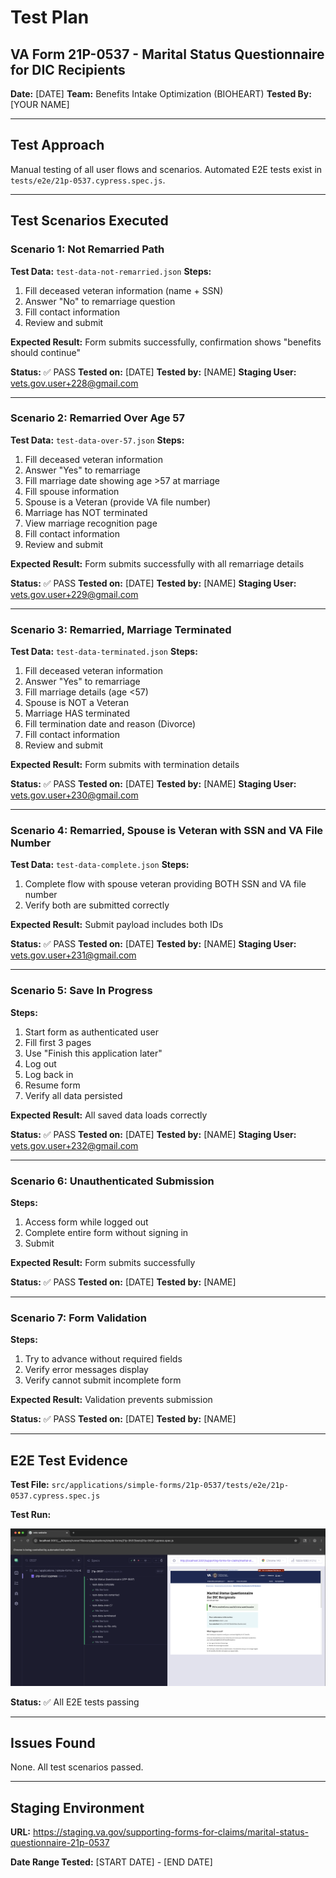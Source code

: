 # Test Plan
## VA Form 21P-0537 - Marital Status Questionnaire for DIC Recipients

**Date:** [DATE]
**Team:** Benefits Intake Optimization (BIOHEART)
**Tested By:** [YOUR NAME]

---

## Test Approach

Manual testing of all user flows and scenarios. Automated E2E tests exist in `tests/e2e/21p-0537.cypress.spec.js`.

---

## Test Scenarios Executed

### Scenario 1: Not Remarried Path
**Test Data:** `test-data-not-remarried.json`
**Steps:**
1. Fill deceased veteran information (name + SSN)
2. Answer "No" to remarriage question
3. Fill contact information
4. Review and submit

**Expected Result:** Form submits successfully, confirmation shows "benefits should continue"

**Status:** ✅ PASS
**Tested on:** [DATE]
**Tested by:** [NAME]
**Staging User:** vets.gov.user+228@gmail.com

---

### Scenario 2: Remarried Over Age 57
**Test Data:** `test-data-over-57.json`
**Steps:**
1. Fill deceased veteran information
2. Answer "Yes" to remarriage
3. Fill marriage date showing age >57 at marriage
4. Fill spouse information
5. Spouse is a Veteran (provide VA file number)
6. Marriage has NOT terminated
7. View marriage recognition page
8. Fill contact information
9. Review and submit

**Expected Result:** Form submits successfully with all remarriage details

**Status:** ✅ PASS
**Tested on:** [DATE]
**Tested by:** [NAME]
**Staging User:** vets.gov.user+229@gmail.com

---

### Scenario 3: Remarried, Marriage Terminated
**Test Data:** `test-data-terminated.json`
**Steps:**
1. Fill deceased veteran information
2. Answer "Yes" to remarriage
3. Fill marriage details (age <57)
4. Spouse is NOT a Veteran
5. Marriage HAS terminated
6. Fill termination date and reason (Divorce)
7. Fill contact information
8. Review and submit

**Expected Result:** Form submits with termination details

**Status:** ✅ PASS
**Tested on:** [DATE]
**Tested by:** [NAME]
**Staging User:** vets.gov.user+230@gmail.com

---

### Scenario 4: Remarried, Spouse is Veteran with SSN and VA File Number
**Test Data:** `test-data-complete.json`
**Steps:**
1. Complete flow with spouse veteran providing BOTH SSN and VA file number
2. Verify both are submitted correctly

**Expected Result:** Submit payload includes both IDs

**Status:** ✅ PASS
**Tested on:** [DATE]
**Tested by:** [NAME]
**Staging User:** vets.gov.user+231@gmail.com

---

### Scenario 5: Save In Progress
**Steps:**
1. Start form as authenticated user
2. Fill first 3 pages
3. Use "Finish this application later"
4. Log out
5. Log back in
6. Resume form
7. Verify all data persisted

**Expected Result:** All saved data loads correctly

**Status:** ✅ PASS
**Tested on:** [DATE]
**Tested by:** [NAME]
**Staging User:** vets.gov.user+232@gmail.com

---

### Scenario 6: Unauthenticated Submission
**Steps:**
1. Access form while logged out
2. Complete entire form without signing in
3. Submit

**Expected Result:** Form submits successfully

**Status:** ✅ PASS
**Tested on:** [DATE]
**Tested by:** [NAME]

---

### Scenario 7: Form Validation
**Steps:**
1. Try to advance without required fields
2. Verify error messages display
3. Verify cannot submit incomplete form

**Expected Result:** Validation prevents submission

**Status:** ✅ PASS
**Tested on:** [DATE]
**Tested by:** [NAME]

---

## E2E Test Evidence

**Test File:** `src/applications/simple-forms/21p-0537/tests/e2e/21p-0537.cypress.spec.js`

**Test Run:** 

![Successful Cypress test runs for form 21p-0537)](./assets/cypress_results_537.png)

**Status:** ✅ All E2E tests passing

---

## Issues Found

None. All test scenarios passed.

---

## Staging Environment

**URL:** https://staging.va.gov/supporting-forms-for-claims/marital-status-questionnaire-21p-0537

**Date Range Tested:** [START DATE] - [END DATE]
